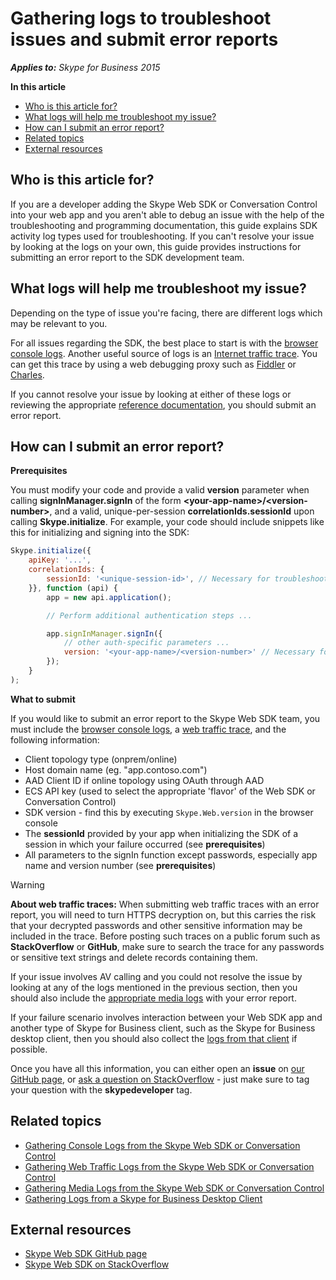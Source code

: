 # Gathering logs to troubleshoot issues and submit error reports 

 _**Applies to:** Skype for Business 2015_

 **In this article**

- [Who is this article for?](#audience)
- [What logs will help me troubleshoot my issue?](#logs-for-self)
- [How can I submit an error report?](#logs-for-report)
- [Related topics](#related-topics)
- [External resources](#external-resources)

<a name="audience"></a>
## Who is this article for?

If you are a developer adding the Skype Web SDK or Conversation Control into your web app and you aren't able to debug an issue with the help of the troubleshooting and programming documentation, this guide explains SDK activity log types used for troubleshooting.
If you can't resolve your issue by looking at the logs on your own, this guide provides instructions for submitting an error report to the SDK development team.

<a name="logs-for-self"></a>
## What logs will help me troubleshoot my issue?

Depending on the type of issue you're facing, there are different logs which may be relevant to you.

For all issues regarding the SDK, the best place to start is with the [browser console logs](./Logs-Console.md). Another useful source of logs is an [Internet traffic trace](./Logs-WebTraffic.md). You can get this trace by using a web debugging proxy such as [Fiddler](http://www.telerik.com/fiddler) or [Charles](https://www.charlesproxy.com/).

If you cannot resolve your issue by looking at either of these logs or reviewing the appropriate [reference documentation](../../GeneralReference.md), you should submit an error report.

<a name="logs-for-report"></a>
## How can I submit an error report?

**Prerequisites**

You must modify your code and provide a valid **version** parameter when calling **signInManager.signIn** of the form **\<your-app-name\>/\<version-number\>**, and a valid, unique-per-session **correlationIds.sessionId** upon calling **Skype.initialize**. For example, your code should include snippets like this for initializing and signing into the SDK:

``` js
Skype.initialize({ 
    apiKey: '...',
    correlationIds: {
        sessionId: '<unique-session-id>', // Necessary for troubleshooting requests, should be unique per session
    }}, function (api) {
        app = new api.application();

        // Perform additional authentication steps ...

        app.signInManager.signIn({
            // other auth-specific parameters ...
            version: '<your-app-name>/<version-number>' // Necessary for troubleshooting requests; identifies your application in our telemetry
        });
    }
);
```

**What to submit**

If you would like to submit an error report to the Skype Web SDK team, you must include the [browser console logs](./Logs-Console.md), a [web traffic trace](./Logs-WebTraffic.md), and the following information:

- Client topology type (onprem/online)
- Host domain name (eg. "app.contoso.com")
- AAD Client ID if online topology using OAuth through AAD
- ECS API key (used to select the appropriate 'flavor' of the Web SDK or Conversation Control)
- SDK version - find this by executing `Skype.Web.version` in the browser console
- The **sessionId** provided by your app when initializing the SDK of a session in which your failure occurred (see **prerequisites**)
- All parameters to the signIn function except passwords, especially app name and version number (see **prerequisites**)

> [!WARNING]
> **About web traffic traces:** When submitting web traffic traces with an error report, you will need to turn HTTPS decryption on, but this carries the risk that your decrypted passwords and other sensitive information may be included in the trace. Before posting such traces on a public forum such as **StackOverflow** or **GitHub**, make sure to search the trace for any passwords or sensitive text strings and delete records containing them.

If your issue involves AV calling and you could not resolve the issue by looking at any of the logs mentioned in the previous section, then you should also include the [appropriate media logs](./Logs-Media.md) with your error report.

If your failure scenario involves interaction between your Web SDK app and another type of Skype for Business client, such as the Skype for Business desktop client, then you should also collect the [logs from that client](./Logs-DesktopClient.md) if possible.

Once you have all this information, you can either open an **issue** on [our GitHub page](https://github.com/OfficeDev/skype-docs/issues), or [ask a question on StackOverflow](http://stackoverflow.com/questions/tagged/skypedeveloper) - just make sure to tag your question with the **skypedeveloper** tag.

<a name="related-topics"></a>
## Related topics

- [Gathering Console Logs from the Skype Web SDK or Conversation Control](./Logs-Console.md)
- [Gathering Web Traffic Logs from the Skype Web SDK or Conversation Control](./Logs-WebTraffic.md)
- [Gathering Media Logs from the Skype Web SDK or Conversation Control](./Logs-Media.md)
- [Gathering Logs from a Skype for Business Desktop Client](./Logs-DesktopClient.md)

<a name="external-resources"></a>
## External resources

- [Skype Web SDK GitHub page](https://github.com/OfficeDev/skype-docs/issues)
- [Skype Web SDK on StackOverflow](http://stackoverflow.com/questions/tagged/skypedeveloper)


